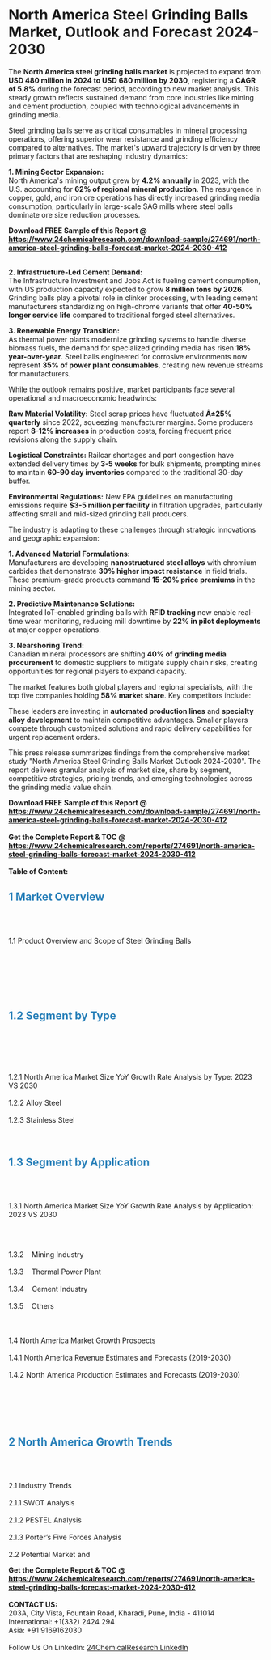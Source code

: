 <h1>North America Steel Grinding Balls Market, Outlook and Forecast 2024-2030</h1><p>The <strong>North America steel grinding balls market</strong> is projected to expand from <strong>USD 480 million in 2024 to USD 680 million by 2030</strong>, registering a <strong>CAGR of 5.8%</strong> during the forecast period, according to new market analysis. This steady growth reflects sustained demand from core industries like mining and cement production, coupled with technological advancements in grinding media.</p><p>Steel grinding balls serve as critical consumables in mineral processing operations, offering superior wear resistance and grinding efficiency compared to alternatives. The market's upward trajectory is driven by three primary factors that are reshaping industry dynamics:</p><p><strong>1. Mining Sector Expansion:</strong><br>
North America's mining output grew by <strong>4.2% annually</strong> in 2023, with the U.S. accounting for <strong>62% of regional mineral production</strong>. The resurgence in copper, gold, and iron ore operations has directly increased grinding media consumption, particularly in large-scale SAG mills where steel balls dominate ore size reduction processes.</p><div><b>Download FREE Sample of this Report @ 
            <a href="https://www.24chemicalresearch.com/download-sample/274691/north-america-steel-grinding-balls-forecast-market-2024-2030-412">
            https://www.24chemicalresearch.com/download-sample/274691/north-america-steel-grinding-balls-forecast-market-2024-2030-412</a></b></div><br><p><strong>2. Infrastructure-Led Cement Demand:</strong><br>
The Infrastructure Investment and Jobs Act is fueling cement consumption, with US production capacity expected to grow <strong>8 million tons by 2026</strong>. Grinding balls play a pivotal role in clinker processing, with leading cement manufacturers standardizing on high-chrome variants that offer <strong>40-50% longer service life</strong> compared to traditional forged steel alternatives.</p><p><strong>3. Renewable Energy Transition:</strong><br>
As thermal power plants modernize grinding systems to handle diverse biomass fuels, the demand for specialized grinding media has risen <strong>18% year-over-year</strong>. Steel balls engineered for corrosive environments now represent <strong>35% of power plant consumables</strong>, creating new revenue streams for manufacturers.</p><p>While the outlook remains positive, market participants face several operational and macroeconomic headwinds:</p><p><strong>Raw Material Volatility:</strong> Steel scrap prices have fluctuated <strong>Â±25% quarterly</strong> since 2022, squeezing manufacturer margins. Some producers report <strong>8-12% increases</strong> in production costs, forcing frequent price revisions along the supply chain.</p><p><strong>Logistical Constraints:</strong> Railcar shortages and port congestion have extended delivery times by <strong>3-5 weeks</strong> for bulk shipments, prompting mines to maintain <strong>60-90 day inventories</strong> compared to the traditional 30-day buffer.</p><p><strong>Environmental Regulations:</strong> New EPA guidelines on manufacturing emissions require <strong>$3-5 million per facility</strong> in filtration upgrades, particularly affecting small and mid-sized grinding ball producers.</p><p>The industry is adapting to these challenges through strategic innovations and geographic expansion:</p><p><strong>1. Advanced Material Formulations:</strong><br>
Manufacturers are developing <strong>nanostructured steel alloys</strong> with chromium carbides that demonstrate <strong>30% higher impact resistance</strong> in field trials. These premium-grade products command <strong>15-20% price premiums</strong> in the mining sector.</p><p><strong>2. Predictive Maintenance Solutions:</strong><br>
Integrated IoT-enabled grinding balls with <strong>RFID tracking</strong> now enable real-time wear monitoring, reducing mill downtime by <strong>22% in pilot deployments</strong> at major copper operations.</p><p><strong>3. Nearshoring Trend:</strong><br>
Canadian mineral processors are shifting <strong>40% of grinding media procurement</strong> to domestic suppliers to mitigate supply chain risks, creating opportunities for regional players to expand capacity.</p><p>The market features both global players and regional specialists, with the top five companies holding <strong>58% market share</strong>. Key competitors include:</p><p>These leaders are investing in <strong>automated production lines</strong> and <strong>specialty alloy development</strong> to maintain competitive advantages. Smaller players compete through customized solutions and rapid delivery capabilities for urgent replacement orders.</p><p>This press release summarizes findings from the comprehensive market study "North America Steel Grinding Balls Market Outlook 2024-2030". The report delivers granular analysis of market size, share by segment, competitive strategies, pricing trends, and emerging technologies across the grinding media value chain.</p><div><b>Download FREE Sample of this Report @ 
            <a href="https://www.24chemicalresearch.com/download-sample/274691/north-america-steel-grinding-balls-forecast-market-2024-2030-412">
            https://www.24chemicalresearch.com/download-sample/274691/north-america-steel-grinding-balls-forecast-market-2024-2030-412</a></b></div><br><div><b>Get the Complete Report & TOC @ 
            <a href="https://www.24chemicalresearch.com/reports/274691/north-america-steel-grinding-balls-forecast-market-2024-2030-412">
            https://www.24chemicalresearch.com/reports/274691/north-america-steel-grinding-balls-forecast-market-2024-2030-412</a></b></div><br>
            <b>Table of Content:</b><p><h2><strong><span style="color:#2980b9">1 Market Overview&nbsp;&nbsp;</span></strong> &nbsp;</h2><br />
<br />
<p>1.1 Product Overview and Scope of Steel Grinding Balls&nbsp;&nbsp;</p><br />
<br />
<h2>&nbsp;<br /><br />
<span style="color:#2980b9"><strong>1.2 Segment by Type&nbsp;&nbsp;</strong></span> &nbsp;</h2><br />
<br />
<p><br /><br />
1.2.1 North America Market Size YoY Growth Rate Analysis by Type: 2023 VS 2030&nbsp;&nbsp; &nbsp;<br /><br />
1.2.2 Alloy Steel&nbsp;&nbsp; &nbsp;<br /><br />
1.2.3 Stainless Steel<br /><br />
<br />
<h2><strong><span style="color:#2980b9">1.3 Segment by Application&nbsp;&nbsp; &nbsp;</span></strong></h2><br />
<br />
<p>1.3.1 North America Market Size YoY Growth Rate Analysis by Application: 2023 VS 2030&nbsp;&nbsp; &nbsp;</p><br />
<br />
<p>1.3.2&nbsp;&nbsp; &nbsp;Mining Industry<br /><br />
1.3.3&nbsp;&nbsp; &nbsp;Thermal Power Plant<br /><br />
1.3.4&nbsp;&nbsp; &nbsp;Cement Industry<br /><br />
1.3.5&nbsp;&nbsp; &nbsp;Others<br /><br />
&nbsp;&nbsp; &nbsp;<br /><br />
1.4 North America Market Growth Prospects&nbsp;&nbsp; &nbsp;<br /><br />
1.4.1 North America Revenue Estimates and Forecasts (2019-2030)&nbsp;&nbsp; &nbsp;<br /><br />
1.4.2 North America Production Estimates and Forecasts (2019-2030)<br /><br />
&nbsp;&nbsp; &nbsp;</p><br />
<br />
<h2><strong><span style="color:#2980b9">2 North America Growth Trends&nbsp;</span></strong>&nbsp; &nbsp;</h2><br />
<br />
<p>2.1 Industry Trends&nbsp;&nbsp; &nbsp;<br /><br />
2.1.1 SWOT Analysis&nbsp;&nbsp; &nbsp;<br /><br />
2.1.2 PESTEL Analysis&nbsp;&nbsp; &nbsp;<br /><br />
2.1.3 Porter&rsquo;s Five Forces Analysis&nbsp;&nbsp; &nbsp;<br /><br />
2.2 Potential Market and </p><div><b>Get the Complete Report & TOC @ 
            <a href="https://www.24chemicalresearch.com/reports/274691/north-america-steel-grinding-balls-forecast-market-2024-2030-412">
            https://www.24chemicalresearch.com/reports/274691/north-america-steel-grinding-balls-forecast-market-2024-2030-412</a></b></div><br><b>CONTACT US:</b><br>
            203A, City Vista, Fountain Road, Kharadi, Pune, India - 411014<br>
            International: +1(332) 2424 294<br>
            Asia: +91 9169162030 <br><br>
            Follow Us On LinkedIn: <a href="https://www.linkedin.com/company/24chemicalresearch/">24ChemicalResearch LinkedIn</a>
